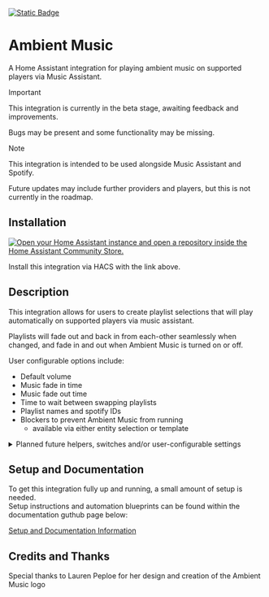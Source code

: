 [![Static Badge](https://img.shields.io/badge/HACS-Custom-41BDF5?style=for-the-badge&logo=homeassistantcommunitystore&logoColor=white)](https://github.com/hacs/integration)  

# Ambient Music

A Home Assistant integration for playing ambient music on supported players via Music Assistant.

> [!IMPORTANT]
> This integration is currently in the beta stage, awaiting feedback and improvements.
>   
> Bugs may be present and some functionality may be missing.  

> [!NOTE]
> This integration is intended to be used alongside Music Assistant and Spotify.
>   
> Future updates may include further providers and players, but this is not currently in the roadmap.

## Installation

[![Open your Home Assistant instance and open a repository inside the Home Assistant Community Store.](https://my.home-assistant.io/badges/hacs_repository.svg)](https://my.home-assistant.io/redirect/hacs_repository/?owner=connochio&repository=ambient_music&category=Integration)

Install this integration via HACS with the link above.

## Description

This integration allows for users to create playlist selections that will play automatically on supported players via music assistant.  

Playlists will fade out and back in from each-other seamlessly when changed, and fade in and out when Ambient Music is turned on or off.  

User configurable options include:
- Default volume
- Music fade in time
- Music fade out time
- Time to wait between swapping playlists
- Playlist names and spotify IDs
- Blockers to prevent Ambient Music from running
  - available via either entity selection or template 


<details>
  <summary>Planned future helpers, switches and/or user-configurable settings</summary>
  <br />
  
  - Configurable sleep mode.
    - Sleep mode will play a user-selected playlist at night, based on user-set time of day binary sensors.  
      This will override any currently selected playlist.
  - Configurable hours
    - Ambient music will play only during set hours, based on user-set time of day binary sensors.
</details>

## Setup and Documentation

To get this integration fully up and running, a small amount of setup is needed.  
Setup instructions and automation blueprints can be found within the documentation guthub page below:

[Setup and Documentation Information](https://github.com/connochio/ambient_music_documentation#readme)

## Credits and Thanks

Special thanks to Lauren Peploe for her design and creation of the Ambient Music logo
